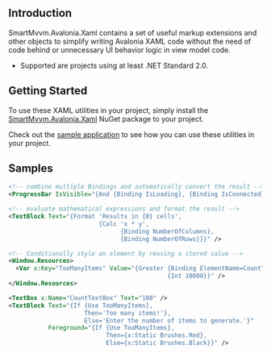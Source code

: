 Introduction
-------------

SmartMvvm.Avalonia.Xaml contains a set of useful markup extensions and other objects to simplify writing Avalonia XAML code without the need of code behind or unnecessary UI behavior logic in view model code.

 - Supported are projects using at least .NET Standard 2.0.

Getting Started
-------------------

To use these XAML utilities in your project, simply install the [SmartMvvm.Avalonia.Xaml](https://www.nuget.org/packages/SmartMvvm.Avalonia.Xaml) NuGet package to your project.

Check out the [sample application](https://github.com/MichaeIDietrich/SmartMvvm.Xaml/tree/develop/src/SmartMvvm.Avalonia.Xaml.Sample) to see how you can use these utilities in your project.

Samples
-------

```xml
<!-- combine multiple Bindings and automatically convert the result -->
<ProgressBar IsVisible="{And {Binding IsLoading}, {Binding IsConnected}}" />

<!-- evaluate mathematical expressions and format the result -->
<TextBlock Text="{Format 'Results in {0} cells', 
                         {Calc 'x * y', 
                               {Binding NumberOfColumns}, 
                               {Binding NumberOfRows}}}" />

<!-- Conditionally style an element by reusing a stored value -->
<Window.Resources>
  <Var x:Key="TooManyItems" Value="{Greater {Binding ElementName=CountTextBox, Path=Text},
                                            {Int 10000}}" />
</Window.Resources>

<TextBox x:Name="CountTextBox" Text="100" />
<TextBlock Text="{If {Use TooManyItems}, 
                     Then='Too many items!'},
                     Else='Enter the number of items to generate.'}"
           Foreground="{If {Use TooManyItems},
                           Then={x:Static Brushes.Red},
                           Else={x:Static Brushes.Black}}" />
```